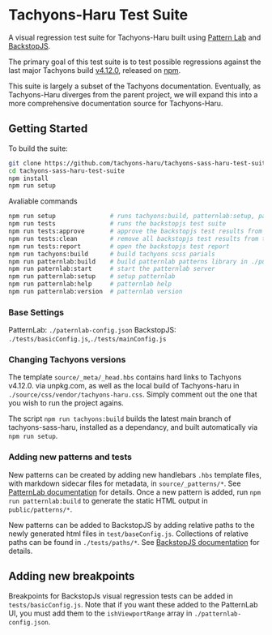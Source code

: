 # Tachyons-Haru Test Suite

A visual regression test suite for Tachyons-Haru built using [Pattern Lab](https://patternlab.io/) and [BackstopJS](https://github.com/garris/BackstopJS).

The primary goal of this test suite is to test possible regressions against the last major Tachyons build [v4.12.0](https://github.com/tachyons-css/tachyons/), released on [npm](https://www.npmjs.com/package/tachyons).

This suite is largely a subset of the Tachyons documentation. Eventually, as Tachyons-Haru diverges from the parent project, we will expand this into a more comprehensive documentation source for Tachyons-Haru.

## Getting Started

To build the suite:

```bash
git clone https://github.com/tachyons-haru/tachyons-sass-haru-test-suite.git
cd tachyons-sass-haru-test-suite
npm install
npm run setup
```

Avaliable commands

```bash
npm run setup               # runs tachyons:build, patternlab:setup, patternlab:build
npm run tests               # runs the backstopjs test suite
npm run tests:approve       # approve the backstopjs test results from the last run
npm run tests:clean         # remove all backstopjs test results from test/backstop_data/bitmaps_test/*
npm run tests:report        # open the backstopjs test report
npm run tachyons:build      # build tachyons scss parials
npm run patternlab:build    # build patternlab patterns library in ./public
npm run paternlab:start     # start the patternlab server
npm run patternlab:setup    # setup patternlab
npm run patternlab:help     # patternlab help
npm run patternlab:version  # patternlab version
```

### Base Settings

PatternLab: `./paternlab-config.json`
BackstopJS: `./tests/basicConfig.js`,`./tests/mainConfig.js`

### Changing Tachyons versions

The template `source/_meta/_head.hbs` contains hard links to Tachyons v4.12.0. via unpkg.com, as well as the local build of Tachyons-haru in `./source/css/vendor/tachyons-haru.css`. Simply comment out the one that you wish to run the project agains.

The script `npm run tachyons:build` builds the latest main branch of tachyons-sass-haru, installed as a dependancy, and built automatically via `npm run setup`.

### Adding new patterns and tests

New patterns can be created by adding new handlebars `.hbs` template files, with markdown sidecar files for metadata, in `source/_patterns/*`. See [PatternLab documentation](https://patternlab.io/docs/adding-new-patterns/) for details. Once a new pattern is added, run `npm run patternlab:build` to generate the static HTML output in `public/patterns/*`.

New patterns can be added to BackstopJS by adding relative paths to the newly generated html files in `test/baseConfig.js`. Collections of relative paths can be found in `./tests/paths/*`. See [BackstopJS documentation](https://github.com/garris/BackstopJS/blob/master/docs/adding-tests.md) for details.

## Adding new breakpoints

Breakpoints for BackstopJs visual regression tests can be added in `tests/basicConfig.js`. Note that if you want these added to the PatternLab UI, you must add them to the `ishViewportRange` array in `./patternlab-config.json`.
